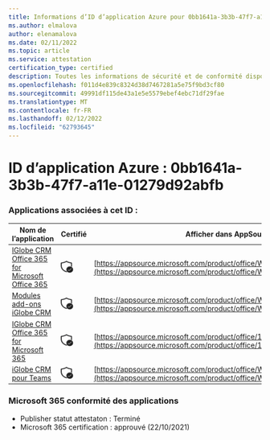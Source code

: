 ```yaml
---
title: Informations d’ID d’application Azure pour 0bb1641a-3b3b-47f7-a11e-01279d92abfb
ms.author: elmalova
author: elenamalova
ms.date: 02/11/2022
ms.topic: article
ms.service: attestation
certification_type: certified
description: Toutes les informations de sécurité et de conformité disponibles pour 0bb1641a-3b3b-47f7-a11e-01279d92abfb.
ms.openlocfilehash: f011d4e839c8324d38d7467281a5e75f9bd3cf80
ms.sourcegitcommit: 49991df115de43a1e5e5579ebef4ebc71df29fae
ms.translationtype: MT
ms.contentlocale: fr-FR
ms.lasthandoff: 02/12/2022
ms.locfileid: "62793645"
---
```

# <a name="azure-app-id-0bb1641a-3b3b-47f7-a11e-01279d92abfb"></a>ID d’application Azure : 0bb1641a-3b3b-47f7-a11e-01279d92abfb


### <a name="apps-associated-with-this-id"></a>Applications associées à cet ID :
| **Nom de l’application** | **Certifié** | **Afficher dans AppSource** |
|--------------|---------------|-----------------------|
| [IGlobe CRM Office 365 for Microsoft Office 365](https://docs.microsoft.com/microsoft-365-app-certification/forward/WA104379222) | <img alt="Certified application badge" src="../media/certified-badge.png" height="25" width="25" /> | [https://appsource.microsoft.com/product/office/WA104379222](https://appsource.microsoft.com/product/office/WA104379222) |
| [Modules add-ons iGlobe CRM](https://docs.microsoft.com/microsoft-365-app-certification/forward/WA200002010) | <img alt="Certified application badge" src="../media/certified-badge.png" height="25" width="25" /> | [https://appsource.microsoft.com/product/office/WA200002010](https://appsource.microsoft.com/product/office/WA200002010) |
| [IGlobe CRM Office 365 for Microsoft 365](https://docs.microsoft.com/microsoft-365-app-certification/forward/17859280.iglobecrmoffice365) | <img alt="Certified application badge" src="../media/certified-badge.png" height="25" width="25" /> | [https://appsource.microsoft.com/product/office/17859280.iglobecrmoffice365](https://appsource.microsoft.com/product/office/17859280.iglobecrmoffice365) |
| [iGlobe CRM pour Teams](https://docs.microsoft.com/microsoft-365-app-certification/forward/WA104381421) | <img alt="Certified application badge" src="../media/certified-badge.png" height="25" width="25" /> | [https://appsource.microsoft.com/product/office/WA104381421](https://appsource.microsoft.com/product/office/WA104381421) |

### <a name="microsoft-365-app-compliance-status"></a>Microsoft 365 conformité des applications
- Publisher statut attestaton : Terminé
- Microsoft 365 certification : approuvé (22/10/2021)
